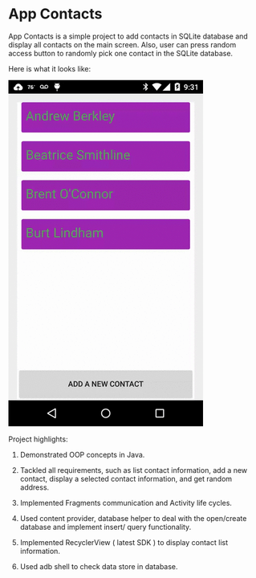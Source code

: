 
App Contacts
============

App Contacts is a simple project to add contacts in SQLite database and display all contacts on the main screen.
Also, user can press random access button to randomly pick one contact in the SQLite database.

Here is what it looks like:

![Output Sample](https://github.com/sfatdisk/BarCode-Practice1/blob/master/AppContacts.gif)


Project highlights: 

1. Demonstrated OOP concepts in Java. 

2. Tackled all requirements, such as list contact information, add a new contact, 
   display a selected contact information, and get random address.

3. Implemented Fragments communication and Activity life cycles. 

4. Used content provider, database helper  to deal with the open/create database 
   and implement insert/ query functionality. 

5. Implemented RecyclerView ( latest SDK  ) to display contact list information. 

6. Used adb shell to check data store in database. 
